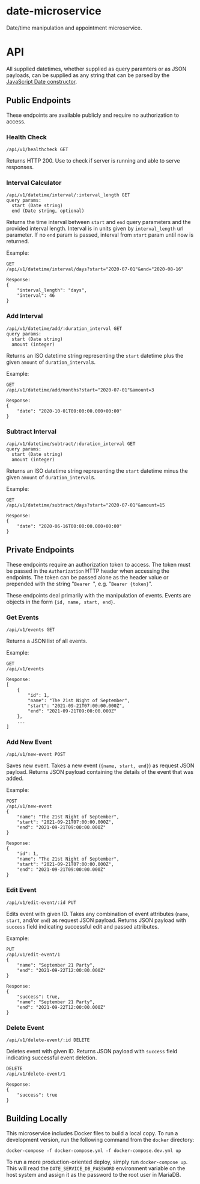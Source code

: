 # date-microservice
Date/time manipulation and appointment microservice.  

# API

All supplied datetimes, whether supplied as query paramters or as JSON payloads, can be supplied as any string that can be parsed by the [JavaScript Date constructor](https://developer.mozilla.org/en-US/docs/Web/JavaScript/Reference/Global_Objects/Date/Date).  

## Public Endpoints
These endpoints are available publicly and require no authorization to access.  

### Health Check

```
/api/v1/healthcheck GET
```

Returns HTTP 200. Use to check if server is running and able to serve responses.  

### Interval Calculator

```
/api/v1/datetime/interval/:interval_length GET
query params: 
  start (Date string)
  end (Date string, optional)
```

Returns the time interval between `start` and `end` query parameters and the provided interval length. Interval is in units given by `interval_length` url parameter. If no `end` param is passed, interval from `start` param until now is returned.  

Example:

```
GET
/api/v1/datetime/interval/days?start="2020-07-01"&end="2020-08-16"

Response:
{
    "interval_length": "days",
    "interval": 46
}
```

### Add Interval

```
/api/v1/datetime/add/:duration_interval GET
query params:
  start (Date string)
  amount (integer)
```

Returns an ISO datetime string representing the `start` datetime plus the given `amount` of `duration_interval`s.  

Example:

```
GET
/api/v1/datetime/add/months?start="2020-07-01"&amount=3

Response:
{
    "date": "2020-10-01T00:00:00.000+00:00"
}
```

### Subtract Interval
```
/api/v1/datetime/subtract/:duration_interval GET
query params:
  start (Date string)
  amount (integer)
```

Returns an ISO datetime string representing the `start` datetime minus the given `amount` of `duration_interval`s.  

Example:

```
GET
/api/v1/datetime/subtract/days?start="2020-07-01"&amount=15

Response:
{
    "date": "2020-06-16T00:00:00.000+00:00"
}
```

## Private Endpoints
These endpoints require an authorization token to access. The token must be passed in the `Authorization` HTTP header when accessing the endpoints. The token can be passed alone as the header value or prepended with the string "`Bearer `", e.g. "`Bearer {token}`".  

These endpoints deal primarily with the manipulation of events. Events are objects in the form `{id, name, start, end}`.  

### Get Events

```
/api/v1/events GET
```

Returns a JSON list of all events.  

Example:

```
GET
/api/v1/events

Response:
[
    {
        "id": 1,
        "name": "The 21st Night of September",
        "start": "2021-09-21T07:00:00.000Z",
        "end": "2021-09-21T09:00:00.000Z"
    },
    ...
]
```

### Add New Event

```
/api/v1/new-event POST
```

Saves new event. Takes a new event (`{name, start, end}`) as request JSON payload. Returns JSON payload containing the details of the event that was added.

Example:

```
POST
/api/v1/new-event
{
    "name": "The 21st Night of September",
    "start": "2021-09-21T07:00:00.000Z",
    "end": "2021-09-21T09:00:00.000Z"
}

Response:
{
    "id": 1,
    "name": "The 21st Night of September",
    "start": "2021-09-21T07:00:00.000Z",
    "end": "2021-09-21T09:00:00.000Z"
}
```


### Edit Event

```
/api/v1/edit-event/:id PUT
```

Edits event with given ID. Takes any combination of event attributes (`name`, `start`, and/or `end`) as request JSON payload. Returns JSON payload with `success` field indicating successful edit and passed attributes.

Example:

```
PUT
/api/v1/edit-event/1
{
    "name": "September 21 Party",
    "end": "2021-09-22T12:00:00.000Z"
}

Response:
{
    "success": true,
    "name": "September 21 Party",
    "end": "2021-09-22T12:00:00.000Z"
}
```

### Delete Event

```
/api/v1/delete-event/:id DELETE
```

Deletes event with given ID. Returns JSON payload with `success` field indicating successful event deletion.

```
DELETE
/api/v1/delete-event/1

Response:
{
    "success": true
}
```

## Building Locally

This microservice includes Docker files to build a local copy. To run a development version, run the following command from the `docker` directory:

```
docker-compose -f docker-compose.yml -f docker-compose.dev.yml up
```

To run a more production-oriented deploy, simply run `docker-compose up`. This will read the `DATE_SERVICE_DB_PASSWORD` environment variable on the host system and assign it as the password to the root user in MariaDB.
